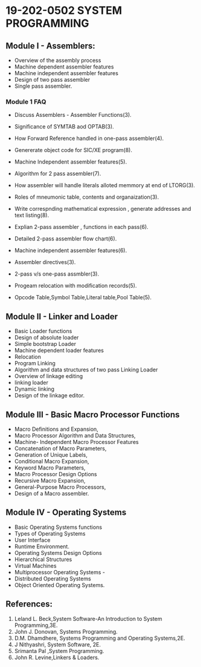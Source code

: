 
# 19-202-0502 SYSTEM PROGRAMMING 
## Module I - Assemblers: 
- Overview of the assembly process
- Machine dependent assembler features
- Machine independent assembler features 
- Design of two pass assembler 
- Single pass assembler.

### Module 1 FAQ
- Discuss Assemblers - Assembler Functions(3).
- Significance of SYMTAB aod OPTAB(3).
- How Forward Reference handled in one-pass assembler(4).
- Genererate object code for SIC/XE program(8).
- Machine Independent assembler features(5).
- Algorithm for 2 pass assembler(7).
- How assembler will handle literals alloted memmory at end of LTORG(3).
- Roles of mneumonic table, contents and organaization(3).
- Write correspnding mathematical expression , generate addresses and text listing(8).
- Explian 2-pass assembler , functions in each pass(6).
- Detailed 2-pass assembler flow chart(6).
- Machine independent assembler features(6).

- Assembler directives(3).
- 2-pass v/s one-pass assmbler(3).
- Progeam relocation with modification records(5).
- Opcode Table,Symbol Table,Literal table,Pool Table(5).


## Module II - Linker and Loader
 - Basic Loader functions
 - Design of absolute loader
 - Simple bootstrap Loader
 - Machine dependent loader features
 - Relocation
 - Program Linking
 - Algorithm and data structures of two pass Linking Loader
 - Overview of linkage editing 
 - linking loader 
 - Dynamic linking 
 - Design of the linkage editor. 
 
 ## Module III - Basic Macro Processor Functions 
 - Macro Definitions and Expansion,
 - Macro Processor Algorithm and Data Structures, 
 - Machine- Independent Macro Processor Features 
 - Concatenation of Macro Parameters, 
 - Generation of Unique Labels, 
 - Conditional Macro Expansion, 
 - Keyword Macro Parameters, 
 - Macro Processor Design Options 
 - Recursive Macro Expansion, 
 - General-Purpose Macro Processors, 
 - Design of a Macro assembler. 

## Module IV - Operating Systems 
- Basic Operating Systems functions 
- Types of Operating Systems
- User Interface
- Runtime Environment.
- Operating Systems Design Options
- Hierarchical Structures
- Virtual Machines
- Multiprocessor Operating Systems - 
- Distributed Operating Systems
-  Object Oriented Operating Systems. 

## References: 

1. Leland L. Beck,System Software-An Introduction to System Programming,3E.
2. John J. Donovan, Systems Programming.
3. D.M. Dhamdhere, Systems Programming and Operating Systems,2E.
4. J Nithyashri, System Software, 2E.
5. Srimanta Pal ,System Programming.
6. John R. Levine,Linkers & Loaders.
